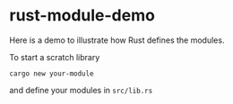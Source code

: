 rust-module-demo
===

Here is a demo to illustrate how Rust defines the modules.

To start a scratch library
```
cargo new your-module
```

and define your modules in `src/lib.rs`
